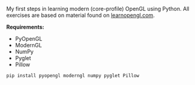 My first steps in learning modern (core-profile) OpenGL using Python. All exercises are based on material found on [learnopengl.com](https://learnopengl.com/).

**Requirements:**
- PyOpenGL
- ModernGL
- NumPy
- Pyglet
- Pillow
```
pip install pyopengl moderngl numpy pyglet Pillow

```